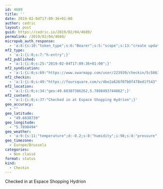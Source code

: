 ```yaml
---
id: 4689
title: ''
date: 2019-02-04T17:09:36+01:00
author: cedric
layout: post
guid: https://cedric.io/2019/02/04/4689/
permalink: /2019/02/04/4689/
micropub_auth_response:
  - 'a:8:{s:10:"token_type";s:6:"Bearer";s:5:"scope";s:13:"create update";s:2:"me";s:18:"https://cedric.io/";s:9:"issued_by";s:45:"https://cedric.io/wp-json/indieauth/1.0/token";s:9:"client_id";s:27:"https://ownyourswarm.p3k.io";s:9:"issued_at";i:1542614471;s:4:"user";i:1;s:13:"last_accessed";i:1549296594;}'
mf2_type:
  - 'a:1:{i:0;s:7:"h-entry";}'
mf2_published:
  - 'a:1:{i:0;s:25:"2019-02-04T17:09:36+01:00";}'
mf2_syndication:
  - 'a:1:{i:0;s:69:"https://www.swarmapp.com/user/223939/checkin/5c5863c03d4791002cd8c431";}'
mf2_checkin:
  - 'a:1:{i:0;s:49:"https://foursquare.com/v/4be2a626f07b0f478ed1f543";}'
mf2_location:
  - 'a:1:{i:0;s:34:"geo:49.68387386262,5.7898493744862";}'
mf2_content:
  - 'a:1:{i:0;s:37:"Checked in at Espace Shopping Hydrion";}'
geo_accuracy:
  - ""
geo_latitude:
  - "49.6838739"
geo_longitude:
  - "5.7898494"
geo_weather:
  - 'a:9:{s:11:"temperature";d:-0.2;s:8:"humidity";i:98;s:8:"pressure";d:994.92;s:10:"cloudiness";i:68;s:4:"wind";a:2:{s:5:"speed";d:2.96;s:6:"degree";d:189.501;}s:7:"summary";s:13:"broken clouds";s:4:"icon";s:15:"wi-cloudy-gusts";s:7:"sunrise";s:25:"2019-02-04T08:05:07+01:00";s:6:"sunset";s:25:"2019-02-04T17:36:17+01:00";}'
geo_timezone:
  - Europe/Brussels
categories:
  - Non classé
format: status
kind:
  - Checkin
---
```

Checked in at Espace Shopping Hydrion